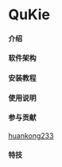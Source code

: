 # QuKie

#### 介绍


#### 软件架构


#### 安装教程


#### 使用说明


#### 参与贡献
[huankong233](https://github.com/huankong233/)

#### 特技

